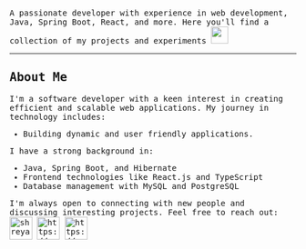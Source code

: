 <samp>
A passionate developer with experience in web development, Java, Spring Boot, React, and more. Here you'll find a collection of my projects and experiments <img width="30px" src="https://media.tenor.com/images/8c62f4bdbf2f2a1d1f702c3550693e79/tenor.gif"> </p> <hr>
 
## About Me
I'm a software developer with a keen interest in creating efficient and scalable web applications. My journey in technology includes:
- Building dynamic and user friendly applications.

I have a strong background in:
- Java, Spring Boot, and Hibernate
- Frontend technologies like React.js and TypeScript
- Database management with MySQL and PostgreSQL

<p align="left">
I'm always open to connecting with new people and discussing interesting projects. Feel free to reach out: <br>
 <a href="mailto:shreyasingh47990@gmail.com?subject=subject&cc=cc@gmail.com"><img align="center" src="https://www.icone-png.com/png/6/6066.png" alt="shreya" height="40" width="40"/></a>
<a href=https://newrealitiesoflife.wordpress.com/home/ target="blank"><img align="center" src=https://th.bing.com/th/id/OIP.KbrXRESASaLiyCsGhN8JcAHaHa?pid=ImgDet&rs=1  alt="https://newrealitiesoflife.wordpress.com/home/" height="40" width="40" /></a>
<a href=https://www.deviantart.com/elgaf/gallery/ target="blank"><img align="center" src="https://www.cleanpng.com/png-computer-icons-rsum-linkedin-logo-job-hunting-5121316/" alt="https://www.deviantart.com/happy-birthdays/art/Devart-logo-659613205" height="40" width="40" /></a>
</p>
</samp>
